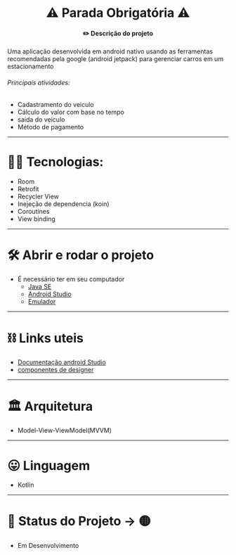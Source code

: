 <h1 align="center"> ⚠️ Parada Obrigatória ⚠️ </h1>
<h4 align="center"> ✏️ Descrição do projeto </h4>
Uma aplicação desenvolvida em android nativo usando as ferramentas recomendadas pela google (android jetpack) para gerenciar carros em um estacionamento

<h6> Principais atividades: </h6>

  * Cadastramento do veiculo 
  * Cálculo do valor com base no tempo 
  * saida do veiculo
  * Método de pagamento

---

# 🧑‍💻 Tecnologias:
  - Room
  - Retrofit
  - Recycler View
  - Inejeção de dependencia (koin)
  - Coroutines
  - View binding
  
--- 

# 🛠️ Abrir e rodar o projeto
  - É necessário ter em seu computador
     - [Java SE](www.oracle.com/br/java/technologies/downloads/)
     - [Android Studio](https://developer.android.com/studio)
     -  [Emulador](https://developer.android.com/studio/run/emulator?hl=pt-br)

---
       
# ⛓️ Links uteis
  - [Documentação android Studio](https://developer.android.com/?hl=pt-br)
  - [componentes de designer](https://m2.material.io/design)

---

# 🏛️ Arquitetura 
  - Model-View-ViewModel(MVVM)

---

# 😛 Linguagem
  - Kotlin

---

# 🚦 Status do Projeto -> 🟡
  - Em Desenvolvimento
